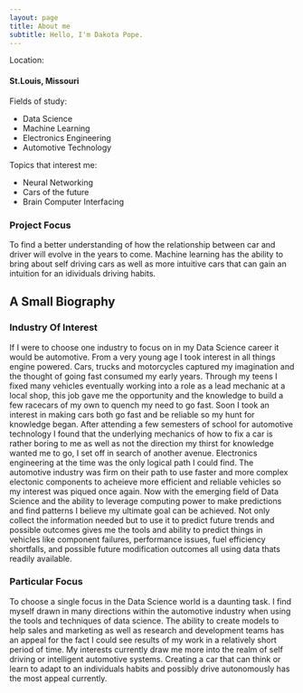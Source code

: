 ```yaml
---
layout: page
title: About me
subtitle: Hello, I'm Dakota Pope. 
---
```

Location:
#### St.Louis, Missouri
Fields of study:

- Data Science 
- Machine Learning
- Electronics Engineering
- Automotive Technology

Topics that interest me:
- Neural Networking
- Cars of the future
- Brain Computer Interfacing 

### Project Focus
To find a better understanding of how the relationship between car and driver will evolve in the years to come. Machine learning has the ability to bring about self driving cars as well as more intuitive cars that can gain an intuition for an idividuals driving habits.

## A Small Biography 
### Industry Of Interest
  If I were to choose one industry to focus on in my Data Science career it would be automotive. From a very young age I took interest in all things engine powered. Cars, trucks and motorcycles captured my imagination and the thought of going fast consumed my early years. Through my teens I fixed many vehicles eventually working into a role as a lead mechanic at a local shop, this job gave me the opportunity and the knowledge to build a few racecars of my own to quench my need to go fast. Soon I took an interest in making cars both go fast and be reliable so my hunt for knowledge began. After attending a few semesters of school for automotive technology I found that the underlying mechanics of how to fix a car is rather boring to me as well as not the direction my thirst for knowledge wanted me to go, I set off in search of another avenue. Electronics engineering at the time was the only logical path I could find. The automotive industry was firm on their path to use faster and more complex electonic components to acheieve more efficient and reliable vehicles so my interest was piqued once again. Now with the emerging field of Data Science and the ability to leverage computing power to make predictions and find patterns I believe my ultimate goal can be achieved. Not only collect the information needed but to use it to predict future trends and possible outcomes gives me the tools and ability to predict things in vehicles like component failures, performance issues, fuel efficiency shortfalls, and possible future modification outcomes all using data thats readily available.
### Particular Focus
  To choose a single focus in the Data Science world is a daunting task. I find myself drawn in many directions within the automotive industry when using the tools and techniques of data science. The ability to create models to help sales and marketing as well as research and development teams has an appeal for the fact I could see results of my work in a relatively short period of time. My interests currently draw me more into the realm of self driving or intelligent automotive systems. Creating a car that can think or learn to adapt to an individuals habits and possibly drive autonomously has the most appeal currently. 


